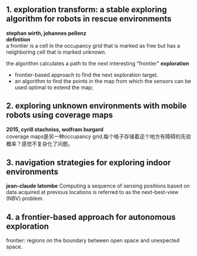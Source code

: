 ## 1. exploration transform: a stable exploring algorithm for robots in rescue environments  
**stephan wirth, johannes pellenz**  
**definition**  
a frontier is a cell in the occupancy grid that is marked as free but has a neighboring cell that is marked unknown.

the algorithm calculates a path to the next interesting "frontier"
**exploration**
- frontier-based approach to find the next exploration target.
- an algorithm to find the points in the map from which the sensors can be used optimal to extend the map;


## 2. exploring unknown environments with mobile robots using coverage maps  
**2015, cyrill stachniss, wolfram burgard**  
coverage maps是另一种occupancy grid,每个格子存储着这个地方有障碍的先验概率？感觉不复杂化了问题。

## 3. navigation strategies for exploring indoor environments  
**jean-claude latombe**
Computing a sequence of sensing positions based on data acquired at previous locations is referred to as the next-best-view (NBV) problem. 
## 4. a frontier-based approach for autonomous exploration
frontier: regions on the boundary between open space and unexpected space.



